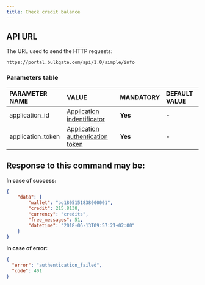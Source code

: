 ```yaml
---
title: Check credit balance
---
```



## API URL
The URL used to send the HTTP requests:
``` url
https://portal.bulkgate.com/api/1.0/simple/info
```

### Parameters table

| PARAMETER NAME | VALUE | MANDATORY | DEFAULT VALUE |
|:--- |:--- |:--- |:--- |
|application_id|[Application indentificator](api-administration.md#what-is-application-id) |**Yes**|-| 
|application_token|[Application authentication token](api-tokens.md#what-is-an-api-token)	|**Yes**|-|

## Response to this command may be:

**In case of success:**
``` json
{
    "data": {
        "wallet": "bg1805151838000001",
        "credit": 215.8138,
        "currency": "credits",
        "free_messages": 51,
        "datetime": "2018-06-13T09:57:21+02:00"
    }
}
```
 
**In case of error:**
``` json 
{
  "error": "authentication_failed",
  "code": 401
}
```
